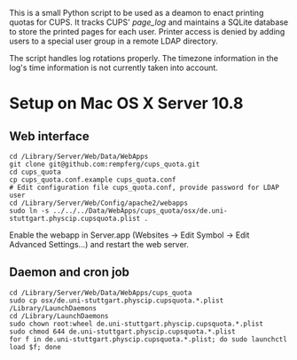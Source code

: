 This is a small Python script to be used as a deamon to enact printing quotas for CUPS. It tracks CUPS' _page_log_ and maintains a SQLite database to store the printed pages for each user. Printer access is denied by adding users to a special user group in a remote LDAP directory.

The script handles log rotations properly.
The timezone information in the log's time information is not currently taken into account.

# Setup on Mac OS X Server 10.8
## Web interface
	cd /Library/Server/Web/Data/WebApps
	git clone git@github.com:rempferg/cups_quota.git
	cd cups_quota
	cp cups_quota.conf.example cups_quota.conf
	# Edit configuration file cups_quota.conf, provide password for LDAP user
	cd /Library/Server/Web/Config/apache2/webapps
	sudo ln -s ../../../Data/WebApps/cups_quota/osx/de.uni-stuttgart.physcip.cupsquota.plist .

Enable the webapp in Server.app (Websites -> Edit Symbol -> Edit Advanced Settings…) and restart the web server.

## Daemon and cron job
	cd /Library/Server/Web/Data/WebApps/cups_quota
	sudo cp osx/de.uni-stuttgart.physcip.cupsquota.*.plist /Library/LaunchDaemons
	cd /Library/LaunchDaemons
	sudo chown root:wheel de.uni-stuttgart.physcip.cupsquota.*.plist
	sudo chmod 644 de.uni-stuttgart.physcip.cupsquota.*.plist
	for f in de.uni-stuttgart.physcip.cupsquota.*.plist; do sudo launchctl load $f; done
